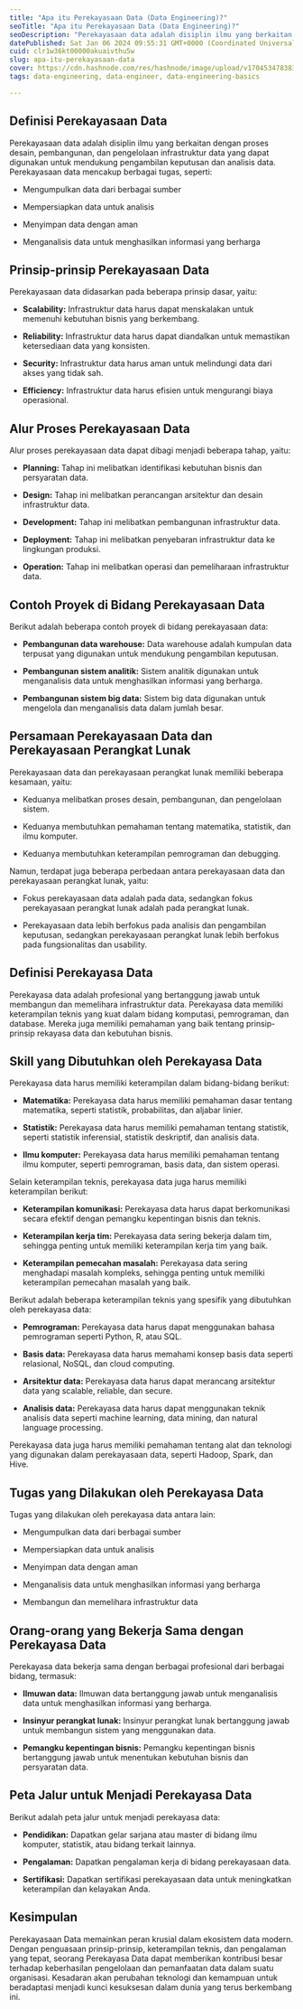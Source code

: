 ```yaml
---
title: "Apa itu Perekayasaan Data (Data Engineering)?"
seoTitle: "Apa itu Perekayasaan Data (Data Engineering)?"
seoDescription: "Perekayasaan data adalah disiplin ilmu yang berkaitan dengan proses desain, pembangunan, dan pengelolaan infrastruktur data yang.."
datePublished: Sat Jan 06 2024 09:55:31 GMT+0000 (Coordinated Universal Time)
cuid: clr1w36kt00000akuaivthu5w
slug: apa-itu-perekayasaan-data
cover: https://cdn.hashnode.com/res/hashnode/image/upload/v1704534783839/9ba154eb-6e29-4388-8a83-4557185d6b89.jpeg
tags: data-engineering, data-engineer, data-engineering-basics

---
```


## Definisi Perekayasaan Data

Perekayasaan data adalah disiplin ilmu yang berkaitan dengan proses desain, pembangunan, dan pengelolaan infrastruktur data yang dapat digunakan untuk mendukung pengambilan keputusan dan analisis data. Perekayasaan data mencakup berbagai tugas, seperti:

* Mengumpulkan data dari berbagai sumber
    
* Mempersiapkan data untuk analisis
    
* Menyimpan data dengan aman
    
* Menganalisis data untuk menghasilkan informasi yang berharga
    

## Prinsip-prinsip Perekayasaan Data

Perekayasaan data didasarkan pada beberapa prinsip dasar, yaitu:

* **Scalability:** Infrastruktur data harus dapat menskalakan untuk memenuhi kebutuhan bisnis yang berkembang.
    
* **Reliability:** Infrastruktur data harus dapat diandalkan untuk memastikan ketersediaan data yang konsisten.
    
* **Security:** Infrastruktur data harus aman untuk melindungi data dari akses yang tidak sah.
    
* **Efficiency:** Infrastruktur data harus efisien untuk mengurangi biaya operasional.
    

## Alur Proses Perekayasaan Data

Alur proses perekayasaan data dapat dibagi menjadi beberapa tahap, yaitu:

* **Planning:** Tahap ini melibatkan identifikasi kebutuhan bisnis dan persyaratan data.
    
* **Design:** Tahap ini melibatkan perancangan arsitektur dan desain infrastruktur data.
    
* **Development:** Tahap ini melibatkan pembangunan infrastruktur data.
    
* **Deployment:** Tahap ini melibatkan penyebaran infrastruktur data ke lingkungan produksi.
    
* **Operation:** Tahap ini melibatkan operasi dan pemeliharaan infrastruktur data.
    

## Contoh Proyek di Bidang Perekayasaan Data

Berikut adalah beberapa contoh proyek di bidang perekayasaan data:

* **Pembangunan data warehouse:** Data warehouse adalah kumpulan data terpusat yang digunakan untuk mendukung pengambilan keputusan.
    
* **Pembangunan sistem analitik:** Sistem analitik digunakan untuk menganalisis data untuk menghasilkan informasi yang berharga.
    
* **Pembangunan sistem big data:** Sistem big data digunakan untuk mengelola dan menganalisis data dalam jumlah besar.
    

## Persamaan Perekayasaan Data dan Perekayasaan Perangkat Lunak

Perekayasaan data dan perekayasaan perangkat lunak memiliki beberapa kesamaan, yaitu:

* Keduanya melibatkan proses desain, pembangunan, dan pengelolaan sistem.
    
* Keduanya membutuhkan pemahaman tentang matematika, statistik, dan ilmu komputer.
    
* Keduanya membutuhkan keterampilan pemrograman dan debugging.
    

Namun, terdapat juga beberapa perbedaan antara perekayasaan data dan perekayasaan perangkat lunak, yaitu:

* Fokus perekayasaan data adalah pada data, sedangkan fokus perekayasaan perangkat lunak adalah pada perangkat lunak.
    
* Perekayasaan data lebih berfokus pada analisis dan pengambilan keputusan, sedangkan perekayasaan perangkat lunak lebih berfokus pada fungsionalitas dan usability.
    

## Definisi Perekayasa Data

Perekayasa data adalah profesional yang bertanggung jawab untuk membangun dan memelihara infrastruktur data. Perekayasa data memiliki keterampilan teknis yang kuat dalam bidang komputasi, pemrograman, dan database. Mereka juga memiliki pemahaman yang baik tentang prinsip-prinsip rekayasa data dan kebutuhan bisnis.

## Skill yang Dibutuhkan oleh Perekayasa Data

Perekayasa data harus memiliki keterampilan dalam bidang-bidang berikut:

* **Matematika:** Perekayasa data harus memiliki pemahaman dasar tentang matematika, seperti statistik, probabilitas, dan aljabar linier.
    
* **Statistik:** Perekayasa data harus memiliki pemahaman tentang statistik, seperti statistik inferensial, statistik deskriptif, dan analisis data.
    
* **Ilmu komputer:** Perekayasa data harus memiliki pemahaman tentang ilmu komputer, seperti pemrograman, basis data, dan sistem operasi.
    

Selain keterampilan teknis, perekayasa data juga harus memiliki keterampilan berikut:

* **Keterampilan komunikasi:** Perekayasa data harus dapat berkomunikasi secara efektif dengan pemangku kepentingan bisnis dan teknis.
    
* **Keterampilan kerja tim:** Perekayasa data sering bekerja dalam tim, sehingga penting untuk memiliki keterampilan kerja tim yang baik.
    
* **Keterampilan pemecahan masalah:** Perekayasa data sering menghadapi masalah kompleks, sehingga penting untuk memiliki keterampilan pemecahan masalah yang baik.
    

Berikut adalah beberapa keterampilan teknis yang spesifik yang dibutuhkan oleh perekayasa data:

* **Pemrograman:** Perekayasa data harus dapat menggunakan bahasa pemrograman seperti Python, R, atau SQL.
    
* **Basis data:** Perekayasa data harus memahami konsep basis data seperti relasional, NoSQL, dan cloud computing.
    
* **Arsitektur data:** Perekayasa data harus dapat merancang arsitektur data yang scalable, reliable, dan secure.
    
* **Analisis data:** Perekayasa data harus dapat menggunakan teknik analisis data seperti machine learning, data mining, dan natural language processing.
    

Perekayasa data juga harus memiliki pemahaman tentang alat dan teknologi yang digunakan dalam perekayasaan data, seperti Hadoop, Spark, dan Hive.

## Tugas yang Dilakukan oleh Perekayasa Data

Tugas yang dilakukan oleh perekayasa data antara lain:

* Mengumpulkan data dari berbagai sumber
    
* Mempersiapkan data untuk analisis
    
* Menyimpan data dengan aman
    
* Menganalisis data untuk menghasilkan informasi yang berharga
    
* Membangun dan memelihara infrastruktur data
    

## Orang-orang yang Bekerja Sama dengan Perekayasa Data

Perekayasa data bekerja sama dengan berbagai profesional dari berbagai bidang, termasuk:

* **Ilmuwan data:** Ilmuwan data bertanggung jawab untuk menganalisis data untuk menghasilkan informasi yang berharga.
    
* **Insinyur perangkat lunak:** Insinyur perangkat lunak bertanggung jawab untuk membangun sistem yang menggunakan data.
    
* **Pemangku kepentingan bisnis:** Pemangku kepentingan bisnis bertanggung jawab untuk menentukan kebutuhan bisnis dan persyaratan data.
    

## Peta Jalur untuk Menjadi Perekayasa Data

Berikut adalah peta jalur untuk menjadi perekayasa data:

* **Pendidikan:** Dapatkan gelar sarjana atau master di bidang ilmu komputer, statistik, atau bidang terkait lainnya.
    
* **Pengalaman:** Dapatkan pengalaman kerja di bidang perekayasaan data.
    
* **Sertifikasi:** Dapatkan sertifikasi perekayasaan data untuk meningkatkan keterampilan dan kelayakan Anda.
    

## Kesimpulan

Perekayasaan Data memainkan peran krusial dalam ekosistem data modern. Dengan penguasaan prinsip-prinsip, keterampilan teknis, dan pengalaman yang tepat, seorang Perekayasa Data dapat memberikan kontribusi besar terhadap keberhasilan pengelolaan dan pemanfaatan data dalam suatu organisasi. Kesadaran akan perubahan teknologi dan kemampuan untuk beradaptasi menjadi kunci kesuksesan dalam dunia yang terus berkembang ini.